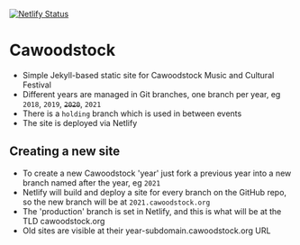 [![Netlify Status](https://api.netlify.com/api/v1/badges/c00efb75-088d-495c-a1a5-6f20ecfb44b8/deploy-status)](https://app.netlify.com/sites/cawoodstock/deploys)

# Cawoodstock

* Simple Jekyll-based static site for Cawoodstock Music and Cultural Festival
* Different years are managed in Git branches, one branch per year, eg `2018`, `2019`, ~~`2020`~~, `2021`
* There is a `holding` branch which is used in between events
* The site is deployed via Netlify

## Creating a new site
* To create a new Cawoodstock 'year' just fork a previous year into a new branch named after the year, eg `2021`
* Netlify will build and deploy a site for every branch on the GitHub repo, so the new branch will be at `2021.cawoodstock.org`
* The 'production' branch is set in Netlify, and this is what will be at the TLD cawoodstock.org
* Old sites are visible at their year-subdomain.cawoodstock.org URL
